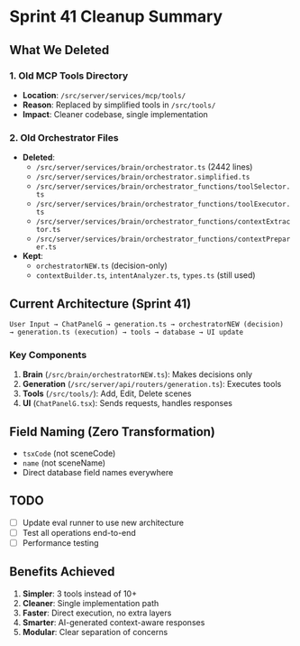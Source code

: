 # Sprint 41 Cleanup Summary

## What We Deleted

### 1. Old MCP Tools Directory
- **Location**: `/src/server/services/mcp/tools/`
- **Reason**: Replaced by simplified tools in `/src/tools/`
- **Impact**: Cleaner codebase, single implementation

### 2. Old Orchestrator Files
- **Deleted**:
  - `/src/server/services/brain/orchestrator.ts` (2442 lines)
  - `/src/server/services/brain/orchestrator.simplified.ts`
  - `/src/server/services/brain/orchestrator_functions/toolSelector.ts`
  - `/src/server/services/brain/orchestrator_functions/toolExecutor.ts`
  - `/src/server/services/brain/orchestrator_functions/contextExtractor.ts`
  - `/src/server/services/brain/orchestrator_functions/contextPreparer.ts`
- **Kept**: 
  - `orchestratorNEW.ts` (decision-only)
  - `contextBuilder.ts`, `intentAnalyzer.ts`, `types.ts` (still used)

## Current Architecture (Sprint 41)

```
User Input → ChatPanelG → generation.ts → orchestratorNEW (decision) 
→ generation.ts (execution) → tools → database → UI update
```

### Key Components
1. **Brain** (`/src/brain/orchestratorNEW.ts`): Makes decisions only
2. **Generation** (`/src/server/api/routers/generation.ts`): Executes tools
3. **Tools** (`/src/tools/`): Add, Edit, Delete scenes
4. **UI** (`ChatPanelG.tsx`): Sends requests, handles responses

## Field Naming (Zero Transformation)
- `tsxCode` (not sceneCode)
- `name` (not sceneName)
- Direct database field names everywhere

## TODO
- [ ] Update eval runner to use new architecture
- [ ] Test all operations end-to-end
- [ ] Performance testing

## Benefits Achieved
1. **Simpler**: 3 tools instead of 10+
2. **Cleaner**: Single implementation path
3. **Faster**: Direct execution, no extra layers
4. **Smarter**: AI-generated context-aware responses
5. **Modular**: Clear separation of concerns